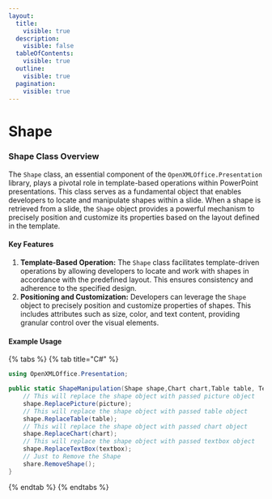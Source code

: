 ```yaml
---
layout:
  title:
    visible: true
  description:
    visible: false
  tableOfContents:
    visible: true
  outline:
    visible: true
  pagination:
    visible: true
---
```


# Shape

### Shape Class Overview

The `Shape` class, an essential component of the `OpenXMLOffice.Presentation` library, plays a pivotal role in template-based operations within PowerPoint presentations. This class serves as a fundamental object that enables developers to locate and manipulate shapes within a slide. When a shape is retrieved from a slide, the `Shape` object provides a powerful mechanism to precisely position and customize its properties based on the layout defined in the template.

#### Key Features

1. **Template-Based Operation:** The `Shape` class facilitates template-driven operations by allowing developers to locate and work with shapes in accordance with the predefined layout. This ensures consistency and adherence to the specified design.
2. **Positioning and Customization:** Developers can leverage the `Shape` object to precisely position and customize properties of shapes. This includes attributes such as size, color, and text content, providing granular control over the visual elements.

#### Example Usage

{% tabs %}
{% tab title="C#" %}
```csharp
using OpenXMLOffice.Presentation;

public static ShapeManipulation(Shape shape,Chart chart,Table table, TextBox textbox,Picture picture){
    // This will replace the shape object with passed picture object
    shape.ReplacePicture(picture);
    // This will replace the shape object with passed table object
    shape.ReplaceTable(table);
    // This will replace the shape object with passed chart object
    shape.ReplaceChart(chart);
    // This will replace the shape object with passed textbox object
    shape.ReplaceTextBox(textbox);
    // Just to Remove the Shape
    share.RemoveShape();
}
```
{% endtab %}
{% endtabs %}
